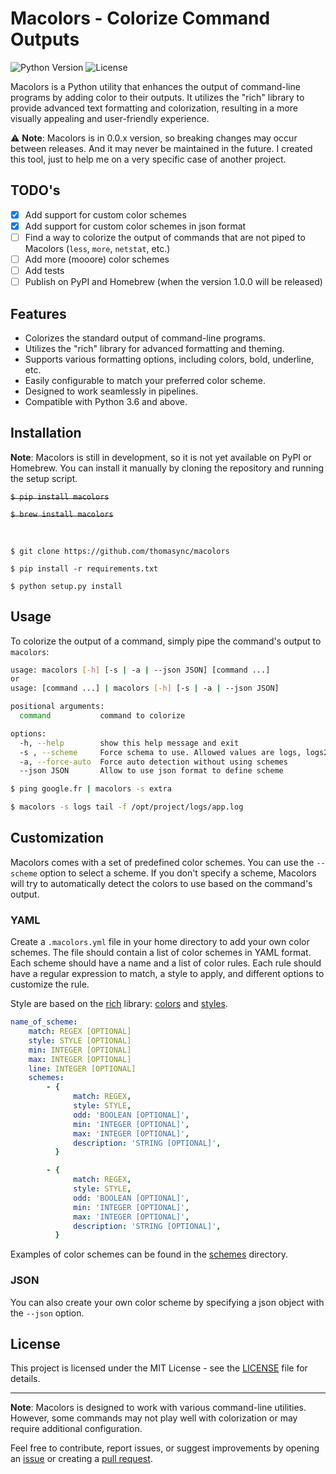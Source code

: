 # Macolors - Colorize Command Outputs

![Python Version](https://img.shields.io/badge/python-3.6%20%7C%203.7%20%7C%203.8%20%7C%203.9-blue)
![License](https://img.shields.io/badge/license-MIT-blue)

Macolors is a Python utility that enhances the output of command-line programs by adding color to their outputs. It utilizes the "rich" library to provide advanced text formatting and colorization, resulting in a more visually appealing and user-friendly experience.

⚠️ **Note**: Macolors is in 0.0.x version, so breaking changes may occur between releases. And it may never be maintained in the future. I created this tool, just to help me on a very specific case of another project.

## TODO's

-   [x] Add support for custom color schemes
-   [x] Add support for custom color schemes in json format
-   [ ] Find a way to colorize the output of commands that are not piped to Macolors (`less`, `more`, `netstat`, etc.)
-   [ ] Add more (mooore) color schemes
-   [ ] Add tests
-   [ ] Publish on PyPI and Homebrew (when the version 1.0.0 will be released)

## Features

-   Colorizes the standard output of command-line programs.
-   Utilizes the "rich" library for advanced formatting and theming.
-   Supports various formatting options, including colors, bold, underline, etc.
-   Easily configurable to match your preferred color scheme.
-   Designed to work seamlessly in pipelines.
-   Compatible with Python 3.6 and above.

## Installation

**Note**: Macolors is still in development, so it is not yet available on PyPI or Homebrew. You can install it manually by cloning the repository and running the setup script.

~~`$ pip install macolors`~~

~~`$ brew install macolors`~~

<br>

```
$ git clone https://github.com/thomasync/macolors
```

```
$ pip install -r requirements.txt
```

```
$ python setup.py install
```

<!-- `pip install macolors` -->

## Usage

To colorize the output of a command, simply pipe the command's output to `macolors`:

```bash
usage: macolors [-h] [-s | -a | --json JSON] [command ...]
or
usage: [command ...] | macolors [-h] [-s | -a | --json JSON]

positional arguments:
  command           command to colorize

options:
  -h, --help        show this help message and exit
  -s , --scheme     Force schema to use. Allowed values are logs, logs2, logs3, extra, crontab
  -a, --force-auto  Force auto detection without using schemes
  --json JSON       Allow to use json format to define scheme
```

```bash
$ ping google.fr | macolors -s extra
```

```bash
$ macolors -s logs tail -f /opt/project/logs/app.log
```

## Customization

Macolors comes with a set of predefined color schemes. You can use the `--scheme` option to select a scheme. If you don't specify a scheme, Macolors will try to automatically detect the colors to use based on the command's output.

### YAML

Create a `.macolors.yml` file in your home directory to add your own color schemes. The file should contain a list of color schemes in YAML format. Each scheme should have a name and a list of color rules. Each rule should have a regular expression to match, a style to apply, and different options to customize the rule.

Style are based on the [rich](https://rich.readthedocs.io/en/latest/index.html) library: [colors](https://rich.readthedocs.io/en/stable/appendix/colors.html#color-names) and [styles](https://rich.readthedocs.io/en/latest/reference/style.html?highlight=italic#rich.style.Style).

```yaml
name_of_scheme:
    match: REGEX [OPTIONAL]
    style: STYLE [OPTIONAL]
    min: INTEGER [OPTIONAL]
    max: INTEGER [OPTIONAL]
    line: INTEGER [OPTIONAL]
    schemes:
        - {
              match: REGEX,
              style: STYLE,
              odd: 'BOOLEAN [OPTIONAL]',
              min: 'INTEGER [OPTIONAL]',
              max: 'INTEGER [OPTIONAL]',
              description: 'STRING [OPTIONAL]',
          }

        - {
              match: REGEX,
              style: STYLE,
              odd: 'BOOLEAN [OPTIONAL]',
              min: 'INTEGER [OPTIONAL]',
              max: 'INTEGER [OPTIONAL]',
              description: 'STRING [OPTIONAL]',
          }
```

Examples of color schemes can be found in the [schemes](macolors/schemes) directory.

### JSON

You can also create your own color scheme by specifying a json object with the `--json` option.

## License

This project is licensed under the MIT License - see the [LICENSE](LICENSE.md) file for details.

---

**Note**: Macolors is designed to work with various command-line utilities. However, some commands may not play well with colorization or may require additional configuration.

Feel free to contribute, report issues, or suggest improvements by opening an [issue](https://github.com/thomasync/macolors/issues) or creating a [pull request](https://github.com/thomasync/macolors/pulls).
